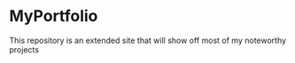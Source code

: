 # MyPortfolio
This repository is an extended site that will show off most of my noteworthy projects

